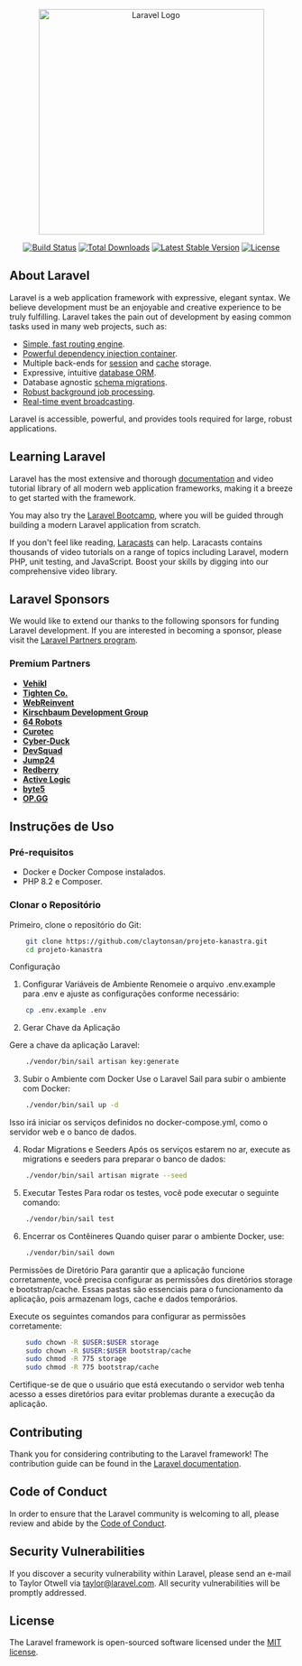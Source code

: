 <p align="center"><a href="https://laravel.com" target="_blank"><img src="https://raw.githubusercontent.com/laravel/art/master/logo-lockup/5%20SVG/2%20CMYK/1%20Full%20Color/laravel-logolockup-cmyk-red.svg" width="400" alt="Laravel Logo"></a></p>

<p align="center">
<a href="https://github.com/laravel/framework/actions"><img src="https://github.com/laravel/framework/workflows/tests/badge.svg" alt="Build Status"></a>
<a href="https://packagist.org/packages/laravel/framework"><img src="https://img.shields.io/packagist/dt/laravel/framework" alt="Total Downloads"></a>
<a href="https://packagist.org/packages/laravel/framework"><img src="https://img.shields.io/packagist/v/laravel/framework" alt="Latest Stable Version"></a>
<a href="https://packagist.org/packages/laravel/framework"><img src="https://img.shields.io/packagist/l/laravel/framework" alt="License"></a>
</p>

## About Laravel

Laravel is a web application framework with expressive, elegant syntax. We believe development must be an enjoyable and creative experience to be truly fulfilling. Laravel takes the pain out of development by easing common tasks used in many web projects, such as:

- [Simple, fast routing engine](https://laravel.com/docs/routing).
- [Powerful dependency injection container](https://laravel.com/docs/container).
- Multiple back-ends for [session](https://laravel.com/docs/session) and [cache](https://laravel.com/docs/cache) storage.
- Expressive, intuitive [database ORM](https://laravel.com/docs/eloquent).
- Database agnostic [schema migrations](https://laravel.com/docs/migrations).
- [Robust background job processing](https://laravel.com/docs/queues).
- [Real-time event broadcasting](https://laravel.com/docs/broadcasting).

Laravel is accessible, powerful, and provides tools required for large, robust applications.

## Learning Laravel

Laravel has the most extensive and thorough [documentation](https://laravel.com/docs) and video tutorial library of all modern web application frameworks, making it a breeze to get started with the framework.

You may also try the [Laravel Bootcamp](https://bootcamp.laravel.com), where you will be guided through building a modern Laravel application from scratch.

If you don't feel like reading, [Laracasts](https://laracasts.com) can help. Laracasts contains thousands of video tutorials on a range of topics including Laravel, modern PHP, unit testing, and JavaScript. Boost your skills by digging into our comprehensive video library.

## Laravel Sponsors

We would like to extend our thanks to the following sponsors for funding Laravel development. If you are interested in becoming a sponsor, please visit the [Laravel Partners program](https://partners.laravel.com).

### Premium Partners

- **[Vehikl](https://vehikl.com/)**
- **[Tighten Co.](https://tighten.co)**
- **[WebReinvent](https://webreinvent.com/)**
- **[Kirschbaum Development Group](https://kirschbaumdevelopment.com)**
- **[64 Robots](https://64robots.com)**
- **[Curotec](https://www.curotec.com/services/technologies/laravel/)**
- **[Cyber-Duck](https://cyber-duck.co.uk)**
- **[DevSquad](https://devsquad.com/hire-laravel-developers)**
- **[Jump24](https://jump24.co.uk)**
- **[Redberry](https://redberry.international/laravel/)**
- **[Active Logic](https://activelogic.com)**
- **[byte5](https://byte5.de)**
- **[OP.GG](https://op.gg)**
 
## Instruções de Uso

### Pré-requisitos
- Docker e Docker Compose instalados.
- PHP 8.2 e Composer.

### Clonar o Repositório
Primeiro, clone o repositório do Git:

```bash
    git clone https://github.com/claytonsan/projeto-kanastra.git
    cd projeto-kanastra
```

Configuração

1. Configurar Variáveis de Ambiente
Renomeie o arquivo .env.example para .env e ajuste as configurações conforme necessário:

```bash
    cp .env.example .env
```

2. Gerar Chave da Aplicação

Gere a chave da aplicação Laravel:

```bash
    ./vendor/bin/sail artisan key:generate
```

3. Subir o Ambiente com Docker
Use o Laravel Sail para subir o ambiente com Docker:

```bash 
    ./vendor/bin/sail up -d
```
Isso irá iniciar os serviços definidos no docker-compose.yml, como o servidor web e o banco de dados.

4. Rodar Migrations e Seeders
Após os serviços estarem no ar, execute as migrations e seeders para preparar o banco de dados:

```bash 
    ./vendor/bin/sail artisan migrate --seed
```
5. Executar Testes
Para rodar os testes, você pode executar o seguinte comando:

```bash 
    ./vendor/bin/sail test
```
6. Encerrar os Contêineres
Quando quiser parar o ambiente Docker, use:

```bash 
    ./vendor/bin/sail down
```
Permissões de Diretório
Para garantir que a aplicação funcione corretamente, você precisa configurar as permissões dos diretórios storage e bootstrap/cache. Essas pastas são essenciais para o funcionamento da aplicação, pois armazenam logs, cache e dados temporários.

Execute os seguintes comandos para configurar as permissões corretamente:

```bash
    sudo chown -R $USER:$USER storage
    sudo chown -R $USER:$USER bootstrap/cache
    sudo chmod -R 775 storage
    sudo chmod -R 775 bootstrap/cache
```
Certifique-se de que o usuário que está executando o servidor web tenha acesso a esses diretórios para evitar problemas durante a execução da aplicação.

## Contributing

Thank you for considering contributing to the Laravel framework! The contribution guide can be found in the [Laravel documentation](https://laravel.com/docs/contributions).

## Code of Conduct

In order to ensure that the Laravel community is welcoming to all, please review and abide by the [Code of Conduct](https://laravel.com/docs/contributions#code-of-conduct).

## Security Vulnerabilities

If you discover a security vulnerability within Laravel, please send an e-mail to Taylor Otwell via [taylor@laravel.com](mailto:taylor@laravel.com). All security vulnerabilities will be promptly addressed.

## License

The Laravel framework is open-sourced software licensed under the [MIT license](https://opensource.org/licenses/MIT).
